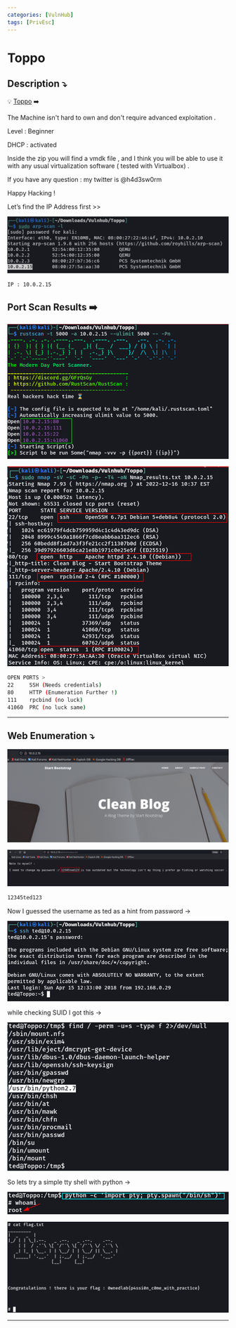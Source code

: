 ```yaml
---
categories: [VulnHub]
tags: [PrivEsc]
---
```

# Toppo



## **Description ⤵️**


💡 [Toppo](https://vulnhub.com/entry/toppo-1,245/) ➡️

The Machine isn't hard to own and don't require advanced exploitation .

Level : Beginner

DHCP : activated

Inside the zip you will find a vmdk file , and I think you will be able to use it with any usual virtualization software ( tested with Virtualbox) .

If you have any question : my twitter is @h4d3sw0rm

Happy Hacking !



Let’s find the IP Address first >>

![Untitled](/Vulnhub-Files/img/Toppo/Untitled.png)

```bash
IP : 10.0.2.15
```

## Port Scan Results ➡️

![Untitled](/Vulnhub-Files/img/Toppo/Untitled%201.png)

![Untitled](/Vulnhub-Files/img/Toppo/Untitled%202.png)

```bash
OPEN PORTS >
22     SSH (Needs credentials)
80     HTTP (Enumeration Further !)
111    rpcbind (no luck)
41060  PRC (no luck same)
```

---

## Web Enumeration ⤵️

![Untitled](/Vulnhub-Files/img/Toppo/Untitled%203.png)

![Untitled](/Vulnhub-Files/img/Toppo/Untitled%204.png)

```bash
12345ted123
```

Now I guessed the username as ted as a hint from password →

![Untitled](/Vulnhub-Files/img/Toppo/Untitled%205.png)

while checking SUID I got this →

![Untitled](/Vulnhub-Files/img/Toppo/Untitled%206.png)

So lets try a simple tty shell with python →

![Untitled](/Vulnhub-Files/img/Toppo/Untitled%207.png)

![Untitled](/Vulnhub-Files/img/Toppo/Untitled%208.png)

---
